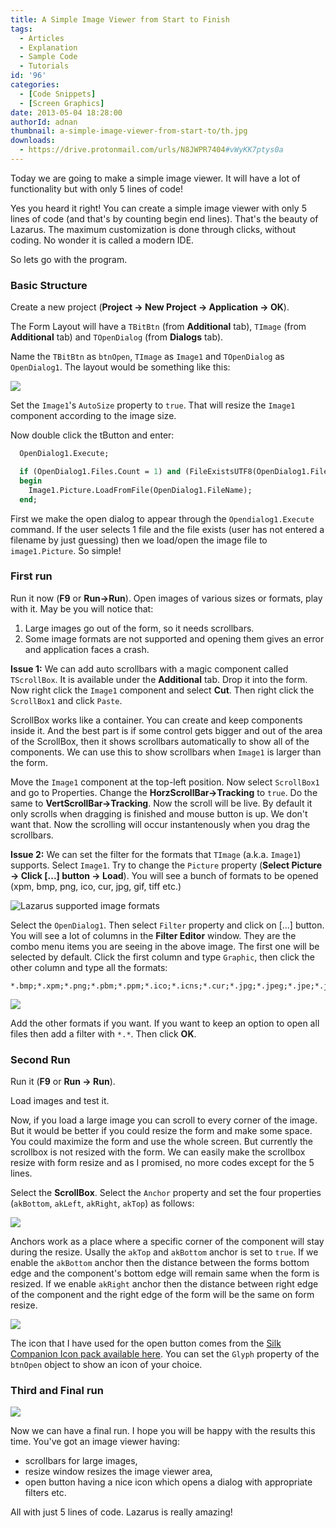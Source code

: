 ```yaml
---
title: A Simple Image Viewer from Start to Finish
tags:
  - Articles
  - Explanation
  - Sample Code
  - Tutorials
id: '96'
categories:
  - [Code Snippets]
  - [Screen Graphics]
date: 2013-05-04 18:28:00
authorId: adnan
thumbnail: a-simple-image-viewer-from-start-to/th.jpg
downloads:
  - https://drive.protonmail.com/urls/N8JWPR7404#vWyKK7ptys0a
---
```


Today we are going to make a simple image viewer. It will have a lot of functionality but with only 5 lines of code!
<!-- more -->


Yes you heard it right! You can create a simple image viewer with only 5 lines of code (and that's by counting begin end lines). That's the beauty of Lazarus. The maximum customization is done through clicks, without coding. No wonder it is called a modern IDE.

So lets go with the program.



### Basic Structure

Create a new project (**Project -> New Project -> Application -> OK**).

The Form Layout will have a `TBitBtn` (from **Additional** tab), `TImage` (from **Additional** tab) and `TOpenDialog` (from **Dialogs** tab).

Name the `TBitBtn` as `btnOpen`, `TImage` as `Image1` and `TOpenDialog` as `OpenDialog1`.
The layout would be something like this:


![](a-simple-image-viewer-from-start-to/Image-Open-1.gif)


Set the `Image1`'s `AutoSize` property to `true`. That will resize the `Image1` component according to the image size.

Now double click the tButton and enter:

```pascal
  OpenDialog1.Execute;

  if (OpenDialog1.Files.Count = 1) and (FileExistsUTF8(OpenDialog1.FileName)) then
  begin
    Image1.Picture.LoadFromFile(OpenDialog1.FileName);
  end;
```

First we make the open dialog to appear through the `Opendialog1.Execute` command. If the user selects 1 file and the file exists (user has not entered a filename by just guessing) then we load/open the image file to `image1.Picture`. So simple!


### First run

Run it now (**F9** or **Run->Run**). Open images of various sizes or formats, play with it. May be you will notice that:

1. Large images go out of the form, so it needs scrollbars.
2. Some image formats are not supported and opening them gives an error and application faces a crash.

**Issue 1:**
We can add auto scrollbars with a magic component called `TScrollBox`. It is available under the **Additional** tab. Drop it into the form. Now right click the `Image1` component and select **Cut**. Then right click the `ScrollBox1` and click `Paste`.

ScrollBox works like a container. You can create and keep components inside it. And the best part is if some control gets bigger and out of the area of the ScrollBox, then it shows scrollbars automatically to show all of the components. We can use this to show scrollbars when `Image1` is larger than the form.

Move the `Image1` component at the top-left position. Now select `ScrollBox1` and go to Properties. Change the **HorzScrollBar->Tracking** to `true`. Do the same to **VertScrollBar->Tracking**. Now the scroll will be live. By default it only scrolls when dragging is finished and mouse button is up. We don't want that. Now the scrolling will occur instantenously when you drag the scrollbars.

**Issue 2:**
We can set the filter for the formats that `TImage` (a.k.a. `Image1`) supports. Select `Image1`. Try to change the `Picture` property (**Select Picture -> Click \[...\] button -> Load**). You will see a bunch of formats to be opened (xpm, bmp, png, ico, cur, jpg, gif, tiff etc.)


![Lazarus supported image formats](a-simple-image-viewer-from-start-to/supported-image-formats-laz.gif "Lazarus supported image formats")


Select the `OpenDialog1`. Then select `Filter` property and click on \[...\] button. You will see a lot of columns in the **Filter Editor** window. They are the combo menu items you are seeing in the above image. The first one will be selected by default. Click the first column and type `Graphic`, then click the other column and type all the formats:
```
*.bmp;*.xpm;*.png;*.pbm;*.ppm;*.ico;*.icns;*.cur;*.jpg;*.jpeg;*.jpe;*.jfif;*.tif;*.tiff;*.gif
```


![](a-simple-image-viewer-from-start-to/image-formats-filters.gif)


Add the other formats if you want. If you want to keep an option to open all files then add a filter with `*.*`. Then click **OK**.


### Second Run

Run it (**F9** or **Run -> Run**).

Load images and test it.

Now, if you load a large image you can scroll to every corner of the image. But it would be better if you could resize the form and make some space. You could maximize the form and use the whole screen. But currently the scrollbox is not resized with the form. We can easily make the scrollbox resize with form resize and as I promised, no more codes except for the 5 lines.

Select the **ScrollBox**. Select the `Anchor` property and set the four properties (`akBottom`, `akLeft`, `akRight`, `akTop`) as follows:


![](a-simple-image-viewer-from-start-to/anchors-lazarus.gif)


Anchors work as a place where a specific corner of the component will stay during the resize. Usally the `akTop` and `akBottom` anchor is set to `true`. If we enable the `akBottom` anchor then the distance between the forms bottom edge and the component's bottom edge will remain same when the form is resized. If we enable `akRight` anchor then the distance between right edge of the component and the right edge of the form will be the same on form resize.


![](a-simple-image-viewer-from-start-to/anchor-lazarus.gif)


The icon that I have used for the open button comes from the [Silk Companion Icon pack available here](http://damieng.com/creative/icons/silk-companion-1-icons). You can set the `Glyph` property of the `btnOpen` object to show an icon of your choice.


### Third and Final run

![](a-simple-image-viewer-from-start-to/image-viewer-in-lazarus.jpg)


Now we can have a final run. I hope you will be happy with the results this time. You've got an image viewer having:
- scrollbars for large images,
- resize window resizes the image viewer area,
- open button having a nice icon which opens a dialog with appropriate filters etc.

All with just 5 lines of code. Lazarus is really amazing!
